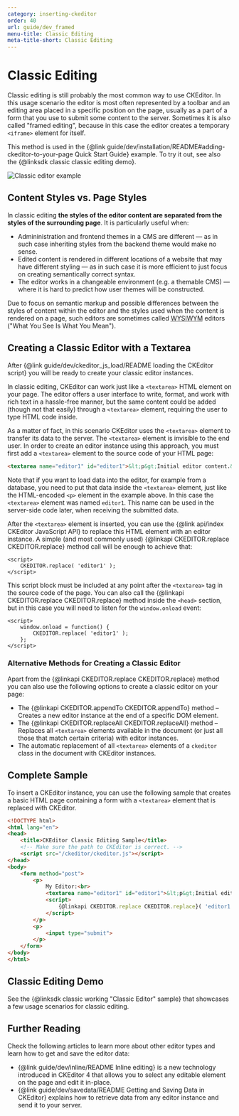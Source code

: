 ```yaml
---
category: inserting-ckeditor
order: 40
url: guide/dev_framed
menu-title: Classic Editing
meta-title-short: Classic Editing
---
```

<!--
Copyright (c) 2003-2019, CKSource - Frederico Knabben. All rights reserved.
For licensing, see LICENSE.md.
-->

# Classic Editing

Classic editing is still probably the most common way to use CKEditor. In this usage scenario the editor is most often represented by a toolbar and an editing area placed in a specific position on the page, usually as a part of a form that you use to submit some content to the server. Sometimes it is also called "framed editing", because in this case the editor creates a temporary `<iframe>` element for itself.

This method is used in the {@link guide/dev/installation/README#adding-ckeditor-to-your-page Quick Start Guide} example. To try it out, see also the {@linksdk classic classic editing demo}.

<img src="%BASE_PATH%/assets/img/classic_example.png" alt="Classic editor example">

## Content Styles vs. Page Styles

In classic editing **the styles of the editor content are separated from the styles of the surrounding page**. It is particularly useful when:

* Admininistration and frontend themes in a CMS are different &mdash; as in such case inheriting styles from the backend theme would make no sense.
* Edited content is rendered in different locations of a website that may have different styling &mdash; as in such case it is more efficient to just focus on creating semantically correct syntax.
* The editor works in a changeable environment (e.g. a themable CMS) &mdash; where it is hard to predict how user themes will be constructed.

Due to focus on semantic markup and possible differences between the styles of content within the editor and the styles used when the content is rendered on a page, such editors are sometimes called <abbr title="What You See Is What You Mean">WYSIWYM</abbr> editors ("What You See Is What You Mean").

## Creating a Classic Editor with a Textarea

After {@link guide/dev/ckeditor_js_load/README loading the CKEditor script} you will be ready to create your classic editor instances.

In classic editing, CKEditor can work just like a `<textarea>` HTML element on your page. The editor offers a user interface to write, format, and work with rich text in a hassle-free manner, but the same content could be added (though not that easily) through a `<textarea>` element, requiring the user to type HTML code inside.

As a matter of fact, in this scenario CKEditor uses the `<textarea>` element to transfer its data to the server. The `<textarea>` element is invisible to the end user. In order to create an editor instance using this approach, you must first add a `<textarea>` element to the source code of your HTML page:

``` html
<textarea name="editor1" id="editor1">&lt;p&gt;Initial editor content.&lt;/p&gt;</textarea>
```

Note that if you want to load data into the editor, for example from a database, you need to put that data inside the `<textarea>` element, just like the HTML-encoded `<p>` element in the example above. In this case the `<textarea>` element was named `editor1`. This name can be used in the server-side code later, when receiving the submitted data.

After the `<textarea>` element is inserted, you can use the {@link api/index CKEditor JavaScript API} to replace this HTML element with an editor instance. A simple (and most commonly used) {@linkapi CKEDITOR.replace CKEDITOR.replace} method call will be enough to achieve that:

	<script>
		CKEDITOR.replace( 'editor1' );
	</script>

This script block must be included at any point after the `<textarea>` tag in the source code of the page. You can also call the {@linkapi CKEDITOR.replace CKEDITOR.replace} method inside the `<head>` section, but in this case you will need to listen for the `window.onload` event:

	<script>
		window.onload = function() {
			CKEDITOR.replace( 'editor1' );
		};
	</script>

### Alternative Methods for Creating a Classic Editor

Apart from the {@linkapi CKEDITOR.replace CKEDITOR.replace} method you can also use the following options to create a classic editor on your page:

* The {@linkapi CKEDITOR.appendTo CKEDITOR.appendTo} method &ndash; Creates a new editor instance at the end of a specific DOM element.
* The {@linkapi CKEDITOR.replaceAll CKEDITOR.replaceAll} method &ndash; Replaces all `<textarea>` elements available in the document (or just all those that match certain criteria) with editor instances.
* The automatic replacement of all `<textarea>` elements of a `ckeditor` class in the document with CKEditor instances.

## Complete Sample

To insert a CKEditor instance, you can use the following sample that creates a basic HTML page containing a form with a `<textarea>` element that is replaced with CKEditor.

``` html
<!DOCTYPE html>
<html lang="en">
<head>
    <title>CKEditor Classic Editing Sample</title>
    <!-- Make sure the path to CKEditor is correct. -->
    <script src="/ckeditor/ckeditor.js"></script>
</head>
<body>
    <form method="post">
        <p>
            My Editor:<br>
            <textarea name="editor1" id="editor1">&lt;p&gt;Initial editor content.&lt;/p&gt;</textarea>
            <script>
                {@linkapi CKEDITOR.replace CKEDITOR.replace}( 'editor1' );
            </script>
        </p>
        <p>
            <input type="submit">
		</p>
    </form>
</body>
</html>
```

## Classic Editing Demo

See the {@linksdk classic working "Classic Editor" sample} that showcases a few usage scenarios for classic editing.

## Further Reading

Check the following articles to learn more about other editor types and learn how to get and save the editor data:

* {@link guide/dev/inline/README Inline editing} is a new technology introduced in CKEditor 4 that allows you to select any editable element on the page and edit it in-place.
* {@link guide/dev/savedata/README Getting and Saving Data in CKEditor} explains how to retrieve data from any editor instance and send it to your server.
